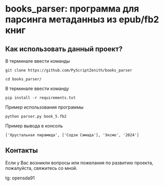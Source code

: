 # books_parser: программа для парсинга метаданныз из epub/fb2 книг


## Как использовать данный проект?

  В терминале ввести команды
  ```
  git clone https://github.com/PyScriptZenith/books_parser
  ```
  ```
  cd books_parser/
  ```

  В терминале ввести команду
  ```
  pip install -r requirements.txt
  ```

  Пример использования программы
  ```
  python parser.py book_5.fb2 
  ```

 Пример вывода в консоль
  ```
  ['Хрустальная пирамида', ['Содзи Симада'], 'Эксмо', '2024']
  ```
## Контакты

Если у Вас возникли вопросы или пожелания по развитию проекта, пожалуйста, свяжитесь со мной.

tg: opensda91